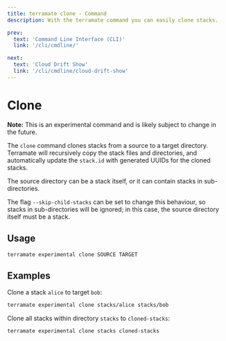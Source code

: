 ```yaml
---
title: terramate clone - Command
description: With the terramate command you can easily clone stacks.

prev:
  text: 'Command Line Interface (CLI)'
  link: '/cli/cmdline/'

next:
  text: 'Cloud Drift Show'
  link: '/cli/cmdline/cloud-drift-show'
---
```


# Clone

**Note:** This is an experimental command and is likely subject to change in the future.

The `clone` command clones stacks from a source to a target directory. Terramate will recursively copy the stack
files and directories, and automatically update the `stack.id` with generated UUIDs for the cloned stacks.

The source directory can be a stack itself, or it can contain stacks in sub-directories.

The flag `--skip-child-stacks` can be set to change this behaviour, so stacks in sub-directories will be ignored;
in this case, the source directory itself must be a stack.

## Usage

`terramate experimental clone SOURCE TARGET`

## Examples

Clone a stack `alice` to target `bob`:

```bash
terramate experimental clone stacks/alice stacks/bob
```

Clone all stacks within directory `stacks` to `cloned-stacks`:

```bash
terramate experimental clone stacks cloned-stacks
```
